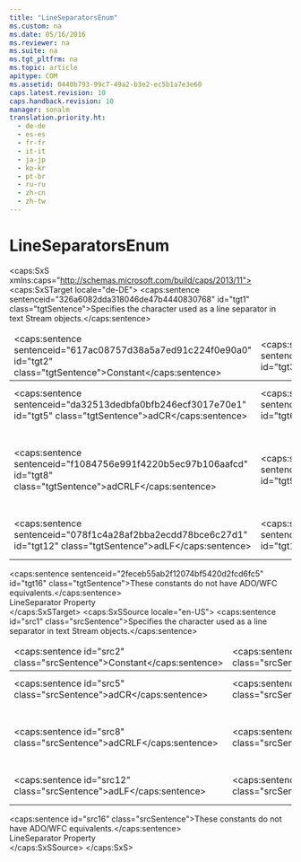 ```yaml
---
title: "LineSeparatorsEnum"
ms.custom: na
ms.date: 05/16/2016
ms.reviewer: na
ms.suite: na
ms.tgt_pltfrm: na
ms.topic: article
apitype: COM
ms.assetid: 0440b793-99c7-49a2-b3e2-ec5b1a7e3e60
caps.latest.revision: 10
caps.handback.revision: 10
manager: sonalm
translation.priority.ht: 
  - de-de
  - es-es
  - fr-fr
  - it-it
  - ja-jp
  - ko-kr
  - pt-br
  - ru-ru
  - zh-cn
  - zh-tw
---
```

# LineSeparatorsEnum
<?xml version="1.0" encoding="utf-8"?>
<caps:SxS xmlns:caps="http://schemas.microsoft.com/build/caps/2013/11">
  <caps:SxSTarget locale="de-DE">
    <developerReferenceWithoutSyntaxDocument xsi:schemaLocation="http://ddue.schemas.microsoft.com/authoring/2003/5 http://dduestorage.blob.core.windows.net/ddueschema/developer.xsd" xmlns="http://ddue.schemas.microsoft.com/authoring/2003/5" xmlns:xlink="http://www.w3.org/1999/xlink" xmlns:xsi="http://www.w3.org/2001/XMLSchema-instance">
      <introduction>
        <para>
          <caps:sentence sentenceid="326a6082dda318046de47b4440830768" id="tgt1" class="tgtSentence">Specifies the character used as a line separator in text <legacyLink xlink:href="0514531f-009d-4519-abc3-d727014a39f1">Stream</legacyLink> objects.</caps:sentence>
        </para>
        <table>
          <thead>
            <tr>
              <TD>
                <para>
                  <caps:sentence sentenceid="617ac08757d38a5a7ed91c224f0e90a0" id="tgt2" class="tgtSentence">Constant</caps:sentence>
                </para>
              </TD>
              <TD>
                <para>
                  <caps:sentence sentenceid="2063c1608d6e0baf80249c42e2be5804" id="tgt3" class="tgtSentence">Value</caps:sentence>
                </para>
              </TD>
              <TD>
                <para>
                  <caps:sentence sentenceid="67daf92c833c41c95db874e18fcb2786" id="tgt4" class="tgtSentence">Description</caps:sentence>
                </para>
              </TD>
            </tr>
          </thead>
          <tbody>
            <tr>
              <TD>
                <para>
                  <legacyBold>
                    <caps:sentence sentenceid="da32513dedbfa0bfb246ecf3017e70e1" id="tgt5" class="tgtSentence">adCR</caps:sentence>
                  </legacyBold>
                </para>
              </TD>
              <TD>
                <para>
                  <caps:sentence sentenceid="c51ce410c124a10e0db5e4b97fc2af39" id="tgt6" class="tgtSentence">13</caps:sentence>
                </para>
              </TD>
              <TD>
                <para>
                  <caps:sentence sentenceid="a060241f5728f70c79d8c9994637c917" id="tgt7" class="tgtSentence">Indicates carriage return.</caps:sentence>
                </para>
              </TD>
            </tr>
            <tr>
              <TD>
                <para>
                  <legacyBold>
                    <caps:sentence sentenceid="f1084756e991f4220b5ec97b106aafcd" id="tgt8" class="tgtSentence">adCRLF</caps:sentence>
                  </legacyBold>
                </para>
              </TD>
              <TD>
                <para>
                  <caps:sentence sentenceid="6bb61e3b7bce0931da574d19d1d82c88" id="tgt9" class="tgtSentence">-1</caps:sentence>
                </para>
              </TD>
              <TD>
                <para>
                  <caps:sentence sentenceid="f2519f5b2ce0ab7912c13b0af6ebf9f2" id="tgt10" class="tgtSentence">Default.</caps:sentence>
                  <caps:sentence sentenceid="3425425d2303f89d23e20a0e1a2aa4fb" id="tgt11" class="tgtSentence"> Indicates carriage return line feed.</caps:sentence>
                </para>
              </TD>
            </tr>
            <tr>
              <TD>
                <para>
                  <legacyBold>
                    <caps:sentence sentenceid="078f1c4a28af2bba2ecdd78bce6c27d1" id="tgt12" class="tgtSentence">adLF</caps:sentence>
                  </legacyBold>
                </para>
              </TD>
              <TD>
                <para>
                  <caps:sentence sentenceid="d3d9446802a44259755d38e6d163e820" id="tgt13" class="tgtSentence">10</caps:sentence>
                </para>
              </TD>
              <TD>
                <para>
                  <caps:sentence sentenceid="6a4001eafcff4ede1455fe95c368d608" id="tgt14" class="tgtSentence">Indicates line feed.</caps:sentence>
                </para>
              </TD>
            </tr>
          </tbody>
        </table>
      </introduction>
      <section>
        <title>
          <caps:sentence sentenceid="a6dc3038423486f2c8833a3eba25ddab" id="tgt15" class="tgtSentence">ADO/WFC Equivalent</caps:sentence>
        </title>
        <content>
          <para>
            <caps:sentence sentenceid="2feceb55ab2f12074bf5420d2fcd6fc5" id="tgt16" class="tgtSentence">These constants do not have ADO/WFC equivalents.</caps:sentence>
          </para>
        </content>
      </section>
      <section>
        <title>
          <caps:sentence sentenceid="2f342d3be839cc5b67ae0de7d404b8e6" id="tgt17" class="tgtSentence">Applies To</caps:sentence>
        </title>
        <content>
          <para>
            <link xlink:href="0b20fbb8-6b83-48ec-b442-f96c8a4bafbb">LineSeparator Property</link>
          </para>
        </content>
      </section>
      <relatedTopics></relatedTopics>
    </developerReferenceWithoutSyntaxDocument>
  </caps:SxSTarget>
  <caps:SxSSource locale="en-US">
    <developerReferenceWithoutSyntaxDocument xsi:schemaLocation="http://ddue.schemas.microsoft.com/authoring/2003/5 http://dduestorage.blob.core.windows.net/ddueschema/developer.xsd" xmlns="http://ddue.schemas.microsoft.com/authoring/2003/5" xmlns:xlink="http://www.w3.org/1999/xlink" xmlns:xsi="http://www.w3.org/2001/XMLSchema-instance">
      <introduction>
        <para>
          <caps:sentence id="src1" class="srcSentence">Specifies the character used as a line separator in text <legacyLink xlink:href="0514531f-009d-4519-abc3-d727014a39f1">Stream</legacyLink> objects.</caps:sentence>
        </para>
        <table>
          <thead>
            <tr>
              <TD>
                <para>
                  <caps:sentence id="src2" class="srcSentence">Constant</caps:sentence>
                </para>
              </TD>
              <TD>
                <para>
                  <caps:sentence id="src3" class="srcSentence">Value</caps:sentence>
                </para>
              </TD>
              <TD>
                <para>
                  <caps:sentence id="src4" class="srcSentence">Description</caps:sentence>
                </para>
              </TD>
            </tr>
          </thead>
          <tbody>
            <tr>
              <TD>
                <para>
                  <legacyBold>
                    <caps:sentence id="src5" class="srcSentence">adCR</caps:sentence>
                  </legacyBold>
                </para>
              </TD>
              <TD>
                <para>
                  <caps:sentence id="src6" class="srcSentence">13</caps:sentence>
                </para>
              </TD>
              <TD>
                <para>
                  <caps:sentence id="src7" class="srcSentence">Indicates carriage return.</caps:sentence>
                </para>
              </TD>
            </tr>
            <tr>
              <TD>
                <para>
                  <legacyBold>
                    <caps:sentence id="src8" class="srcSentence">adCRLF</caps:sentence>
                  </legacyBold>
                </para>
              </TD>
              <TD>
                <para>
                  <caps:sentence id="src9" class="srcSentence">-1</caps:sentence>
                </para>
              </TD>
              <TD>
                <para>
                  <caps:sentence id="src10" class="srcSentence">Default.</caps:sentence>
                  <caps:sentence id="src11" class="srcSentence"> Indicates carriage return line feed.</caps:sentence>
                </para>
              </TD>
            </tr>
            <tr>
              <TD>
                <para>
                  <legacyBold>
                    <caps:sentence id="src12" class="srcSentence">adLF</caps:sentence>
                  </legacyBold>
                </para>
              </TD>
              <TD>
                <para>
                  <caps:sentence id="src13" class="srcSentence">10</caps:sentence>
                </para>
              </TD>
              <TD>
                <para>
                  <caps:sentence id="src14" class="srcSentence">Indicates line feed.</caps:sentence>
                </para>
              </TD>
            </tr>
          </tbody>
        </table>
      </introduction>
      <section>
        <title>
          <caps:sentence id="src15" class="srcSentence">ADO/WFC Equivalent</caps:sentence>
        </title>
        <content>
          <para>
            <caps:sentence id="src16" class="srcSentence">These constants do not have ADO/WFC equivalents.</caps:sentence>
          </para>
        </content>
      </section>
      <section>
        <title>
          <caps:sentence id="src17" class="srcSentence">Applies To</caps:sentence>
        </title>
        <content>
          <para>
            <link xlink:href="0b20fbb8-6b83-48ec-b442-f96c8a4bafbb">LineSeparator Property</link>
          </para>
        </content>
      </section>
      <relatedTopics></relatedTopics>
    </developerReferenceWithoutSyntaxDocument>
  </caps:SxSSource>
</caps:SxS>